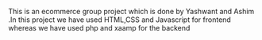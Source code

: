 This is an ecommerce  group project which  is done by Yashwant and Ashim  .In this project we have used HTML,CSS and Javascript for frontend whereas we have used php and xaamp for the backend
